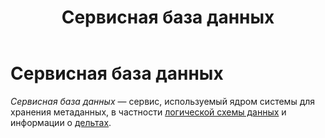 ﻿---
layout: default
title: Сервисная база данных
nav_order: 9
parent: Основные понятия
grand_parent: Обзор понятий, компонентов и связей
has_children: false
has_toc: false
---

# Сервисная база данных

_Сервисная база данных_ — сервис, используемый ядром системы для хранения метаданных, 
в частности [логической схемы данных](../Логическая_схема_данных/Логическая_схема_данных.md) 
и информации о [дельтах](../Дельта/Дельта.md).